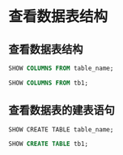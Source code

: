 # 查看数据表结构

## 查看数据表结构

```sql
SHOW COLUMNS FROM table_name;
```

```sql
SHOW COLUMNS FROM tb1;
```



## 查看数据表的建表语句

```
SHOW CREATE TABLE table_name;
```



```sql
SHOW CREATE TABLE tb1;
```


